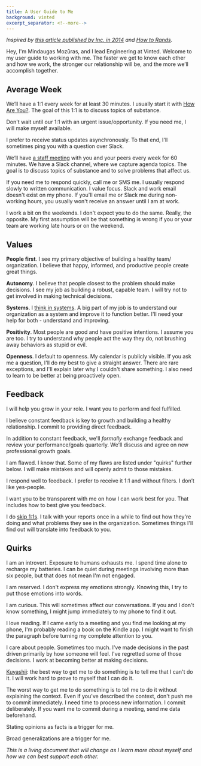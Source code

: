 ```yaml
---
title: A User Guide to Me
background: vinted
excerpt_separator: <!--more-->
---
```


_Inspired by [this article published by Inc. in 2014](https://www.inc.com/the-build-network/to-make-your-management-style-clear-create-a-users-manual.html) and [How to Rands](http://randsinrepose.com/archives/how-to-rands/)._

Hey, I'm Mindaugas Mozūras, and I lead Engineering at Vinted. Welcome to my user guide to working with me. The faster we get to know each other and how we work, the stronger our relationship will be, and the more we’ll accomplish together.

<!--more-->

## Average Week

We’ll have a 1:1 every week for at least 30 minutes. I usually start it with [How Are You?](http://randsinrepose.com/archives/the-update-the-vent-and-the-disaster/). The goal of this 1:1 is to discuss topics of substance.

Don't wait until our 1:1 with an urgent issue/opportunity. If you need me, I will make myself available.

I prefer to receive status updates asynchronously. To that end, I'll sometimes ping you with a question over Slack.

We’ll have [a staff meeting](http://randsinrepose.com/archives/gossip-rumors-and-lies/) with you and your peers every week for 60 minutes. We have a Slack channel, where we capture agenda topics. The goal is to discuss topics of substance and to solve problems that affect us.

If you need me to respond quickly, call me or SMS me. I usually respond slowly to written communication. I value focus. Slack and work email doesn't exist on my phone. If you'll email me or Slack me during non-working hours, you usually won't receive an answer until I am at work.

I work a bit on the weekends. I don't expect you to do the same. Really, the opposite. My first assumption will be that something is wrong if you or your team are working late hours or on the weekend.

## Values

**People first**. I see my primary objective of building a healthy team/ organization. I believe that happy, informed, and productive people create great things.

**Autonomy**. I believe that people closest to the problem should make decisions. I see my job as building a robust, capable team. I will try not to get involved in making technical decisions.

**Systems**. I [think in systems](https://www.goodreads.com/book/show/3828902-thinking-in-systems). A big part of my job is to understand our organization as a system and improve it to function better. I'll need your help for both - understand and improving.

**Positivity**. Most people are good and have positive intentions. I assume you are too. I try to understand why people act the way they do, not brushing away behaviors as stupid or evil.

**Openness**. I default to openness. My calendar is publicly visible. If you ask me a question, I'll do my best to give a straight answer. There are rare exceptions, and I'll explain later why I couldn't share something. I also need to learn to be better at being proactively open.

## Feedback

I will help you grow in your role. I want you to perform and feel fulfilled.

I believe constant feedback is key to growth and building a healthy relationship. I commit to providing direct feedback.

In addition to constant feedback, we'll _formally_ exchange feedback and review your performance/goals quarterly. We'll discuss and agree on new professional growth goals.

I am flawed. I know that. Some of my flaws are listed under "quirks" further below. I will make mistakes and will openly admit to those mistakes.

I respond well to feedback. I prefer to receive it 1:1 and without filters. I don’t like yes-people.

I want you to be transparent with me on how I can work best for you. That includes how to best give you feedback.

I do [skip 1:1s](http://www.businessinsider.com/skip-level-meetings-2012-6). I talk with your reports once in a while to find out how they're doing and what problems they see in the organization. Sometimes things I'll find out will translate into feedback to you.

## Quirks

I am an introvert. Exposure to humans exhausts me. I spend time alone to recharge my batteries. I can be quiet during meetings involving more than six people, but that does not mean I'm not engaged.

I am reserved. I don't express my emotions strongly. Knowing this, I try to put those emotions into words.

I am curious. This will sometimes affect our conversations. If you and I don't know something, I might jump immediately to my phone to find it out.

I love reading. If I came early to a meeting and you find me looking at my phone, I'm probably reading a book on the Kindle app. I might want to finish the paragraph before turning my complete attention to you.

I care about people. Sometimes too much. I've made decisions in the past driven primarily by how someone will feel. I've regretted some of those decisions. I work at becoming better at making decisions.

[Kuyashii](https://medium.com/@jessengle/kuyashii-8909d9410209): the best way to get me to do something is to tell me that I can't do it. I will work hard to prove to myself that I can do it.

The worst way to get me to do something is to tell me to do it without explaining the context. Even if you've described the context, don't push me to commit immediately. I need time to process new information. I commit deliberately. If you want me to commit during a meeting, send me data beforehand.

Stating opinions as facts is a trigger for me.

Broad generalizations are a trigger for me.

_This is a living document that will change as I learn more about myself and how we can best support each other._

